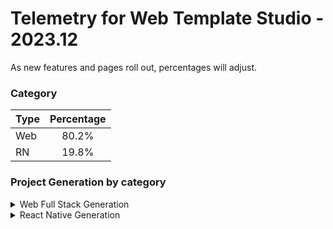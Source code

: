 # Telemetry for Web Template Studio - 2023.12

As new features and pages roll out, percentages  will adjust.

### Category

|Type|Percentage|
|:---|:---:|
|Web|80.2%|
|RN|19.8%|

### Project Generation by category

<details>
<summary>Web Full Stack Generation</summary>

### Frontend Frameworks

|Framework Type|Percentage|
|:---|:---:|
|React|70.8%|
|Vue|20.2%|
|Angular|9%|

### Backend Frameworks

|Framework Type|Percentage|
|:---|:---:|
|Node|64%|
|AspNet|18%|
|Flask|18%|

### Pages

|Pages|Percentage|
|:---|:---:|
|Blank|44.6%|
|Master Detail|22.5%|
|Grid|18.6%|
|List|14.3%|


</details>

<details>
<summary>React Native Generation</summary>

### Project Types

|Framework Type|Percentage|
|:---|:---:|
|Tabbed|100%|

### Pages

|Pages|Percentage|
|:---|:---:|
|Blank|63.8%|
|MasterDetail|21.3%|
|Settings|14.9%|


</details>

